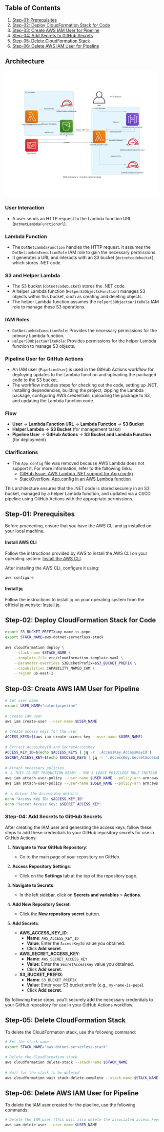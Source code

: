 ## Table of Contents

1. [Step-01: Prerequisites](#step-01-prerequisites)
2. [Step-02: Deploy CloudFormation Stack for Code](#step-02-deploy-cloudformation-stack-for-code)
3. [Step-03: Create AWS IAM User for Pipeline](#step-03-create-aws-iam-user-for-pipeline)
4. [Step-04: Add Secrets to GitHub Secrets](#step-04-add-secrets-to-github-secrets)
5. [Step-05: Delete CloudFormation Stack](#step-05-delete-cloudformation-stack)
6. [Step-06: Delete AWS IAM User for Pipeline](#step-06-delete-aws-iam-user-for-pipeline)

## Architecture

![aws-architecture.png](etc/aws-architecture.png)

### User Interaction
- A user sends an HTTP request to the Lambda function URL (`DotNetLambdaFunctionUrl`).

### Lambda Function
- The `DotNetLambdaFunction` handles the HTTP request. It assumes the `DotNetLambdaExecutionRole` IAM role to gain the necessary permissions.
- It generates a URL and interacts with an S3 bucket (`dotnetcodebucket`), which stores .NET code.

### S3 and Helper Lambda
- The S3 bucket (`dotnetcodebucket`) stores the .NET code.
- A helper Lambda function (`HelperS3ObjectsFunction`) manages S3 objects within this bucket, such as creating and deleting objects.
- The helper Lambda function assumes the `HelperS3ObjectsWriteRole` IAM role to manage these S3 operations.

### IAM Roles
- `DotNetLambdaExecutionRole`: Provides the necessary permissions for the primary Lambda function.
- `HelperS3ObjectsWriteRole`: Provides permissions for the helper Lambda function to manage S3 objects.

### Pipeline User for GitHub Actions
- An IAM user (`PipelineUser`) is used in the GitHub Actions workflow for deploying updates to the Lambda function and uploading the packaged code to the S3 bucket.
- The workflow includes steps for checking out the code, setting up .NET, installing dependencies, building the project, zipping the Lambda package, configuring AWS credentials, uploading the package to S3, and updating the Lambda function code.

### Flow
- **User** -> **Lambda Function URL** -> **Lambda Function** -> **S3 Bucket**
- **Helper Lambda** -> **S3 Bucket** (for management tasks)
- **Pipeline User** -> **GitHub Actions** -> **S3 Bucket and Lambda Function** (for deployment)

### Clarifications
- The `App.config` file was removed because AWS Lambda does not support it. For more information, refer to the following links:
  - [GitHub Issue: AWS Lambda .NET support for App.config](https://github.com/aws/aws-lambda-dotnet/issues/230)
  - [StackOverflow: App.config in an AWS Lambda function](https://stackoverflow.com/questions/46879797/app-config-in-an-aws-lambda-function)

This architecture ensures that the .NET code is stored securely in an S3 bucket, managed by a helper Lambda function, and updated via a CI/CD pipeline using GitHub Actions with the appropriate permissions.


## Step-01: Prerequisites

Before proceeding, ensure that you have the AWS CLI and jq installed on your local machine.

#### Install AWS CLI

Follow the instructions provided by AWS to install the AWS CLI on your operating
system: [Install the AWS CLI](https://docs.aws.amazon.com/cli/latest/userguide/getting-started-install.html).

After installing the AWS CLI, configure it using:

```bash
aws configure
```

#### Install jq

Follow the instructions to install jq on your operating system from the official jq
website: [Install jq](https://github.com/jqlang/jq).

## Step-02: Deploy CloudFormation Stack for Code

```bash
export S3_BUCKET_PREFIX=my-name-is-pepe
export STACK_NAME=aws-dotnet-serverless-stack

aws cloudformation deploy \
    --stack-name $STACK_NAME \
    --template-file etc/cloudformation-template.yaml \
    --parameter-overrides S3BucketPrefix=$S3_BUCKET_PREFIX \
    --capabilities CAPABILITY_NAMED_IAM \
    --region us-east-1
```

## Step-03: Create AWS IAM User for Pipeline

```bash  
# Set user name
export USER_NAME="dotnetpipeline"

# Create IAM user
aws iam create-user --user-name $USER_NAME

# Create access keys for the user
ACCESS_KEYS=$(aws iam create-access-key --user-name $USER_NAME)

# Extract AccessKeyId and SecretAccessKey
ACCESS_KEY_ID=$(echo $ACCESS_KEYS | jq -r '.AccessKey.AccessKeyId')
SECRET_ACCESS_KEY=$(echo $ACCESS_KEYS | jq -r '.AccessKey.SecretAccessKey')

# Attach necessary policies
# ⚠️ THIS IS NOT PRODUCTION READY - USE A LEAST PRIVILEGE ROLE INSTEAD
aws iam attach-user-policy --user-name $USER_NAME --policy-arn arn:aws:iam::aws:policy/AmazonS3FullAccess
aws iam attach-user-policy --user-name $USER_NAME --policy-arn arn:aws:iam::aws:policy/AWSLambda_FullAccess

# ⚠️ Output the Access Key details
echo "Access Key ID: $ACCESS_KEY_ID"
echo "Secret Access Key: $SECRET_ACCESS_KEY"
```

### Step-04: Add Secrets to GitHub Secrets

After creating the IAM user and generating the access keys, follow these steps to add these credentials to your GitHub
repository secrets for use in GitHub Actions:

1. **Navigate to Your GitHub Repository**:
    - Go to the main page of your repository on GitHub.

2. **Access Repository Settings**:
    - Click on the **Settings** tab at the top of the repository page.

3. **Navigate to Secrets**:
    - In the left sidebar, click on **Secrets and variables** > **Actions**.

4. **Add New Repository Secret**:
    - Click the **New repository secret** button.

5. **Add Secrets**:
    - **AWS_ACCESS_KEY_ID**:
        - **Name**: `AWS_ACCESS_KEY_ID`
        - **Value**: Enter the `AccessKeyId` value you obtained.
        - Click **Add secret**.
    - **AWS_SECRET_ACCESS_KEY**:
        - **Name**: `AWS_SECRET_ACCESS_KEY`
        - **Value**: Enter the `SecretAccessKey` value you obtained.
        - Click **Add secret**.
    - **S3_BUCKET_PREFIX**:
        - **Name**: `S3_BUCKET_PREFIX`
        - **Value**: Enter your S3 bucket prefix (e.g., `my-name-is-pepe`).
        - Click **Add secret**.

By following these steps, you'll securely add the necessary credentials to your GitHub repository for use in your GitHub
Actions workflow.

## Step-05: Delete CloudFormation Stack

To delete the CloudFormation stack, use the following command:

```bash
# Set the stack name
export STACK_NAME="aws-dotnet-serverless-stack"

# Delete the CloudFormation stack
aws cloudformation delete-stack --stack-name $STACK_NAME

# Wait for the stack to be deleted
aws cloudformation wait stack-delete-complete --stack-name $STACK_NAME
```

## Step-06: Delete AWS IAM User for Pipeline

To delete the IAM user created for the pipeline, use the following commands:

```bash
# Delete the IAM user (this will also delete the associated access keys and policies)
aws iam delete-user --user-name $USER_NAME
```
